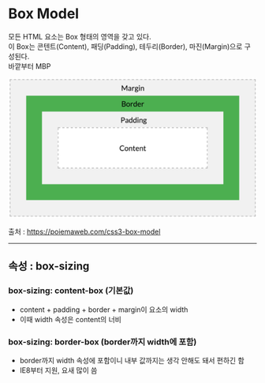 # Box Model

모든 HTML 요소는 Box 형태의 영역을 갖고 있다.  
이 Box는 콘텐트(Content), 패딩(Padding), 테두리(Border), 마진(Margin)으로 구성된다.  
바깥부터 MBP

![box-model](../Image/box-model.png)

출처 : <https://poiemaweb.com/css3-box-model>

---

## 속성 : box-sizing

### **box-sizing: content-box** (기본값)

- content + padding + border + margin이 요소의 width
- 이때 width 속성은 content의 너비

### **box-sizing: border-box** (border까지 width에 포함)

- border까지 width 속성에 포함이니 내부 값까지는 생각 안해도 돼서 편하긴 함
- IE8부터 지원, 요새 많이 씀
